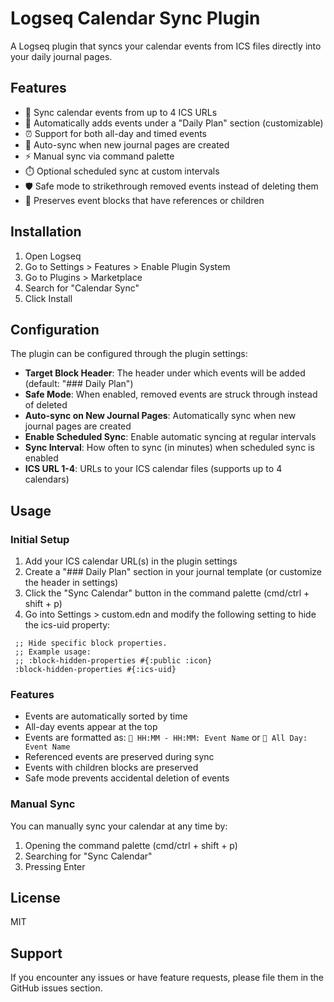 # Logseq Calendar Sync Plugin

A Logseq plugin that syncs your calendar events from ICS files directly into your daily journal pages.

## Features

- 🔄 Sync calendar events from up to 4 ICS URLs
- 📅 Automatically adds events under a "Daily Plan" section (customizable)
- ⏰ Support for both all-day and timed events
- 🔁 Auto-sync when new journal pages are created
- ⚡ Manual sync via command palette
- ⏱️ Optional scheduled sync at custom intervals
- 🛡️ Safe mode to strikethrough removed events instead of deleting them
- 🔗 Preserves event blocks that have references or children

## Installation

1. Open Logseq
2. Go to Settings > Features > Enable Plugin System
3. Go to Plugins > Marketplace
4. Search for "Calendar Sync"
5. Click Install

## Configuration

The plugin can be configured through the plugin settings:

- **Target Block Header**: The header under which events will be added (default: "### Daily Plan")
- **Safe Mode**: When enabled, removed events are struck through instead of deleted
- **Auto-sync on New Journal Pages**: Automatically sync when new journal pages are created
- **Enable Scheduled Sync**: Enable automatic syncing at regular intervals
- **Sync Interval**: How often to sync (in minutes) when scheduled sync is enabled
- **ICS URL 1-4**: URLs to your ICS calendar files (supports up to 4 calendars)

## Usage

### Initial Setup

1. Add your ICS calendar URL(s) in the plugin settings
2. Create a "### Daily Plan" section in your journal template (or customize the header in settings)
3. Click the "Sync Calendar" button in the command palette (cmd/ctrl + shift + p)
4. Go into Settings > custom.edn and modify the following setting to hide the ics-uid property:

```
 ;; Hide specific block properties.
 ;; Example usage:
 ;; :block-hidden-properties #{:public :icon}
 :block-hidden-properties #{:ics-uid}
```

### Features

- Events are automatically sorted by time
- All-day events appear at the top
- Events are formatted as: `📅 HH:MM - HH:MM: Event Name` or `📅 All Day: Event Name`
- Referenced events are preserved during sync
- Events with children blocks are preserved
- Safe mode prevents accidental deletion of events

### Manual Sync

You can manually sync your calendar at any time by:
1. Opening the command palette (cmd/ctrl + shift + p)
2. Searching for "Sync Calendar"
3. Pressing Enter

## License

MIT

## Support

If you encounter any issues or have feature requests, please file them in the GitHub issues section.